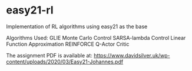 # easy21-rl
 Implementation of RL algorithms using easy21 as the base

Algorithms Used:
GLIE Monte Carlo Control
SARSA-lambda Control
Linear Function Approximation
REINFORCE
Q-Actor Critic

The assignment PDF is available at:
https://www.davidsilver.uk/wp-content/uploads/2020/03/Easy21-Johannes.pdf

